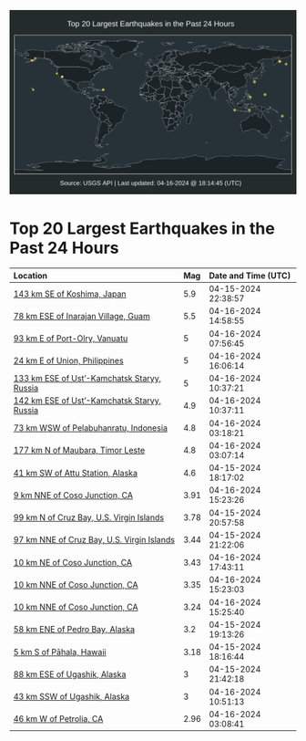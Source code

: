 ![Map](./map.png)

# Top 20 Largest Earthquakes in the Past 24 Hours

| Location | Mag | Date and Time (UTC) |
|:---|:---|:---|
| [143 km SE of Koshima, Japan](https://earthquake.usgs.gov/earthquakes/eventpage/us7000mcb1) | 5.9 | 04-15-2024 22:38:57 |
| [78 km ESE of Inarajan Village, Guam](https://earthquake.usgs.gov/earthquakes/eventpage/us7000mcej) | 5.5 | 04-16-2024 14:58:55 |
| [93 km E of Port-Olry, Vanuatu](https://earthquake.usgs.gov/earthquakes/eventpage/us7000mccx) | 5 | 04-16-2024 07:56:45 |
| [24 km E of Union, Philippines](https://earthquake.usgs.gov/earthquakes/eventpage/us7000mcg7) | 5 | 04-16-2024 16:06:14 |
| [133 km ESE of Ust’-Kamchatsk Staryy, Russia](https://earthquake.usgs.gov/earthquakes/eventpage/us7000mcdg) | 5 | 04-16-2024 10:37:21 |
| [142 km ESE of Ust’-Kamchatsk Staryy, Russia](https://earthquake.usgs.gov/earthquakes/eventpage/us7000mcdb) | 4.9 | 04-16-2024 10:37:11 |
| [73 km WSW of Pelabuhanratu, Indonesia](https://earthquake.usgs.gov/earthquakes/eventpage/us7000mcbu) | 4.8 | 04-16-2024 03:18:21 |
| [177 km N of Maubara, Timor Leste](https://earthquake.usgs.gov/earthquakes/eventpage/us7000mcbr) | 4.8 | 04-16-2024 03:07:14 |
| [41 km SW of Attu Station, Alaska](https://earthquake.usgs.gov/earthquakes/eventpage/us7000mc91) | 4.6 | 04-15-2024 18:17:02 |
| [9 km NNE of Coso Junction, CA](https://earthquake.usgs.gov/earthquakes/eventpage/ci40714056) | 3.91 | 04-16-2024 15:23:26 |
| [99 km N of Cruz Bay, U.S. Virgin Islands](https://earthquake.usgs.gov/earthquakes/eventpage/pr2024106003) | 3.78 | 04-15-2024 20:57:58 |
| [97 km NNE of Cruz Bay, U.S. Virgin Islands](https://earthquake.usgs.gov/earthquakes/eventpage/pr71445683) | 3.44 | 04-15-2024 21:22:06 |
| [10 km NE of Coso Junction, CA](https://earthquake.usgs.gov/earthquakes/eventpage/ci40714288) | 3.43 | 04-16-2024 17:43:11 |
| [10 km NNE of Coso Junction, CA](https://earthquake.usgs.gov/earthquakes/eventpage/ci40714048) | 3.35 | 04-16-2024 15:23:03 |
| [10 km NNE of Coso Junction, CA](https://earthquake.usgs.gov/earthquakes/eventpage/ci40714072) | 3.24 | 04-16-2024 15:25:40 |
| [58 km ENE of Pedro Bay, Alaska](https://earthquake.usgs.gov/earthquakes/eventpage/ak0244vmcv71) | 3.2 | 04-15-2024 19:13:26 |
| [5 km S of Pāhala, Hawaii](https://earthquake.usgs.gov/earthquakes/eventpage/hv74172412) | 3.18 | 04-15-2024 18:16:44 |
| [88 km ESE of Ugashik, Alaska](https://earthquake.usgs.gov/earthquakes/eventpage/ak0244vnpxjs) | 3 | 04-15-2024 21:42:18 |
| [43 km SSW of Ugashik, Alaska](https://earthquake.usgs.gov/earthquakes/eventpage/us7000mcdd) | 3 | 04-16-2024 10:51:13 |
| [46 km W of Petrolia, CA](https://earthquake.usgs.gov/earthquakes/eventpage/nc74035086) | 2.96 | 04-16-2024 03:08:41 |
